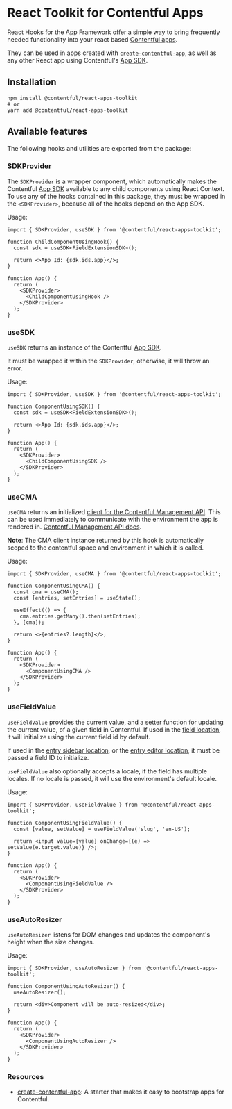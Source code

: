 # React Toolkit for Contentful Apps

React Hooks for the App Framework offer a simple way to bring frequently needed functionality into your react based [Contentful apps](/developers/docs/extensibility/app-framework/).

They can be used in apps created with [`create-contentful-app`](https://www.npmjs.com/package/@contentful/create-contentful-app), as well as any other React app using Contentful's [App SDK](https://www.npmjs.com/package/@contentful/app-sdk).

## Installation

```shell
npm install @contentful/react-apps-toolkit
# or
yarn add @contentful/react-apps-toolkit
```

## Available features

The following hooks and utilities are exported from the package:

### SDKProvider

The `SDKProvider` is a wrapper component, which automatically makes the Contentful [App SDK](https://www.npmjs.com/package/@contentful/app-sdk) available to any child components using React Context. To use any of the hooks contained in this package, they must be wrapped in the `<SDKProvider>`, because all of the hooks depend on the App SDK.

Usage:

```tsx
import { SDKProvider, useSDK } from '@contentful/react-apps-toolkit';

function ChildComponentUsingHook() {
  const sdk = useSDK<FieldExtensionSDK>();

  return <>App Id: {sdk.ids.app}</>;
}

function App() {
  return (
    <SDKProvider>
      <ChildComponentUsingHook />
    </SDKProvider>
  );
}
```

### useSDK

`useSDK` returns an instance of the Contentful [App SDK](https://www.npmjs.com/package/@contentful/app-sdk).

It must be wrapped it within the `SDKProvider`, otherwise, it will throw an error.

Usage:

```tsx
import { SDKProvider, useSDK } from '@contentful/react-apps-toolkit';

function ComponentUsingSDK() {
  const sdk = useSDK<FieldExtensionSDK>();

  return <>App Id: {sdk.ids.app}</>;
}

function App() {
  return (
    <SDKProvider>
      <ChildComponentUsingSDK />
    </SDKProvider>
  );
}
```

### useCMA

`useCMA` returns an initialized [client for the Contentful Management API](https://www.npmjs.com/package/contentful-management). This can be used immediately to communicate with the environment the app is rendered in. [Contentful Management API docs](/developers/docs/references/content-management-api/).

**Note**: The CMA client instance returned by this hook is automatically scoped to the contentful space and environment in which it is called.

Usage:

```tsx
import { SDKProvider, useCMA } from '@contentful/react-apps-toolkit';

function ComponentUsingCMA() {
  const cma = useCMA();
  const [entries, setEntries] = useState();

  useEffect(() => {
    cma.entries.getMany().then(setEntries);
  }, [cma]);

  return <>{entries?.length}</>;
}

function App() {
  return (
    <SDKProvider>
      <ComponentUsingCMA />
    </SDKProvider>
  );
}
```

### useFieldValue

`useFieldValue` provides the current value, and a setter function for updating the current value, of a given field in Contentful. If used in the [field location](/developers/docs/extensibility/app-framework/locations/#entry-field), it will initialize using the current field id by default.

If used in the [entry sidebar location](/developers/docs/extensibility/app-framework/locations/#entry-sidebar), or the [entry editor location](/developers/docs/extensibility/app-framework/locations/#entry-editor), it must be passed a field ID to initialize.

`useFieldValue` also optionally accepts a locale, if the field has multiple locales. If no locale is passed, it will use the environment's default locale.

Usage:

```tsx
import { SDKProvider, useFieldValue } from '@contentful/react-apps-toolkit';

function ComponentUsingFieldValue() {
  const [value, setValue] = useFieldValue('slug', 'en-US');

  return <input value={value} onChange={(e) => setValue(e.target.value)} />;
}

function App() {
  return (
    <SDKProvider>
      <ComponentUsingFieldValue />
    </SDKProvider>
  );
}
```

### useAutoResizer

`useAutoResizer` listens for DOM changes and updates the component's height when the size changes.

Usage:

```tsx
import { SDKProvider, useAutoResizer } from '@contentful/react-apps-toolkit';

function ComponentUsingAutoResizer() {
  useAutoResizer();

  return <div>Component will be auto-resized</div>;
}

function App() {
  return (
    <SDKProvider>
      <ComponentUsingAutoResizer />
    </SDKProvider>
  );
}
```

### Resources

- [create-contentful-app](https://www.npmjs.com/package/create-contentful-app): A starter that makes it easy to bootstrap apps for Contentful.
